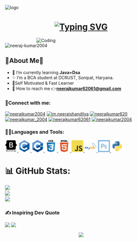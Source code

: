 ![logo](https://github.com/Neeraj-Kumar2004/Neeraj-Kumar2004/blob/main/banner.jpeg)
<h1 align="center">
 <a href="https://git.io/typing-svg"><img src="https://readme-typing-svg.demolab.com?font=Roboto+Slab&weight=600&size=23&duration=4000&pause=350&color=FF6E04&background=10101000&width=435&lines=Hi+There!+%F0%9F%91%8B;I'm+Neeraj+Kumar+!;welcome+%F0%9F%99%8F+to+my+Github+Profile+" alt="Typing SVG" /></a></h1>
<img align="right"  width="400" alt="Coding" src="https://media.tenor.com/flflC6GFzO8AAAAd/sultan-alrefaei-programmer.gif">
  

<p align="left"> <img src="https://komarev.com/ghpvc/?username=neeraj-kumar2004&label=Profile%20views&color=0e75b6&style=flat" alt="neeraj-kumar2004" /> </p>
<h2><b>💠About Me💠</b> <br></h2>

- 🌱 I’m currently learning **Java+Dsa**
- ✨ I’m a BCA student at DCRUST, Sonipat, Haryana.
- 🔷Self Motivated & Fast Learner
- 🔰 How to reach me 👉**neerajkumar62061@gmail.com**

<h3 align="left"><b>🤝Connect with me:</b></h3>
<p align="left">
<a href="https://linkedin.com/in/neerajkumar2004" target="blank"><img align="center" src="https://raw.githubusercontent.com/rahuldkjain/github-profile-readme-generator/master/src/images/icons/Social/linked-in-alt.svg" alt="neerajkumar2004" height="30" width="40" /></a>
<a href="https://instagram.com/im.neerajshandilya" target="blank"><img align="center" src="https://raw.githubusercontent.com/rahuldkjain/github-profile-readme-generator/master/src/images/icons/Social/instagram.svg" alt="im.neerajshandilya" height="30" width="40" /></a>
<a href="https://www.codechef.com/users/neerajkumar620" target="blank"><img align="center" src="https://cdn.jsdelivr.net/npm/simple-icons@3.1.0/icons/codechef.svg" alt="neerajkumar620" height="30" width="40" /></a>
<a href="https://www.hackerrank.com/neerajkumar_2004" target="blank"><img align="center" src="https://raw.githubusercontent.com/rahuldkjain/github-profile-readme-generator/master/src/images/icons/Social/hackerrank.svg" alt="neerajkumar_2004" height="30" width="40" /></a>
<a href="https://www.leetcode.com/neerajkumar22" target="blank"><img align="center" src="https://raw.githubusercontent.com/rahuldkjain/github-profile-readme-generator/master/src/images/icons/Social/leet-code.svg" alt="neerajkumar62061" height="30" width="40" /></a>
<a href="https://auth.geeksforgeeks.org/user/neerajkumar2004" target="blank"><img align="center" src="https://raw.githubusercontent.com/rahuldkjain/github-profile-readme-generator/master/src/images/icons/Social/geeks-for-geeks.svg" alt="neerajkumar2004" height="30" width="40" /></a>
</p>

<h3 align="left">👨‍💻Languages and Tools:</h3>
<p align="left"> <a href="https://getbootstrap.com" target="_blank" rel="noreferrer"> <img src="https://raw.githubusercontent.com/devicons/devicon/master/icons/bootstrap/bootstrap-plain-wordmark.svg" alt="bootstrap" width="40" height="40"/> </a> <a href="https://www.cprogramming.com/" target="_blank" rel="noreferrer"> <img src="https://raw.githubusercontent.com/devicons/devicon/master/icons/c/c-original.svg" alt="c" width="40" height="40"/> </a> <a href="https://www.w3schools.com/cpp/" target="_blank" rel="noreferrer"> <img src="https://raw.githubusercontent.com/devicons/devicon/master/icons/cplusplus/cplusplus-original.svg" alt="cplusplus" width="40" height="40"/> </a> <a href="https://www.w3schools.com/css/" target="_blank" rel="noreferrer"> <img src="https://raw.githubusercontent.com/devicons/devicon/master/icons/css3/css3-original-wordmark.svg" alt="css3" width="40" height="40"/> </a> <a href="https://www.w3.org/html/" target="_blank" rel="noreferrer"> <img src="https://raw.githubusercontent.com/devicons/devicon/master/icons/html5/html5-original-wordmark.svg" alt="html5" width="40" height="40"/> </a> <a href="https://developer.mozilla.org/en-US/docs/Web/JavaScript" target="_blank" rel="noreferrer"> <img src="https://raw.githubusercontent.com/devicons/devicon/master/icons/javascript/javascript-original.svg" alt="javascript" width="40" height="40"/> </a> <a href="https://www.mysql.com/" target="_blank" rel="noreferrer"> <img src="https://raw.githubusercontent.com/devicons/devicon/master/icons/mysql/mysql-original-wordmark.svg" alt="mysql" width="40" height="40"/> </a> <a href="https://www.photoshop.com/en" target="_blank" rel="noreferrer"> <img src="https://raw.githubusercontent.com/devicons/devicon/master/icons/photoshop/photoshop-line.svg" alt="photoshop" width="40" height="40"/> </a> <a href="https://www.python.org" target="_blank" rel="noreferrer"> <img src="https://raw.githubusercontent.com/devicons/devicon/master/icons/python/python-original.svg" alt="python" width="40" height="40"/> </a> </p>

# 📊 GitHub Stats:
![](https://github-readme-stats.vercel.app/api?username=Neeraj-Kumar2004&theme=algolia&hide_border=false&include_all_commits=true&count_private=true)<br/>
![](https://github-readme-streak-stats.herokuapp.com/?user=Neeraj-Kumar2004&theme=algolia&hide_border=false)<br/>
![](https://github-readme-stats.vercel.app/api/top-langs/?username=Neeraj-Kumar2004&theme=algolia&hide_border=false&include_all_commits=true&count_private=true&layout=compact)



### ✍️ Inspiring Dev Quote
![](https://quotes-github-readme.vercel.app/api?type=horizontal&theme=radical)
[![](https://visitcount.itsvg.in/api?id=Neeraj-Kumar2004&icon=0&color=0)](https://visitcount.itsvg.in)


<p align="center">
  <img src="https://github.com/Neeraj-Kumar2004/Neeraj-Kumar2004/blob/main/github-contribution-grid-snake.svg"/>
</p>


